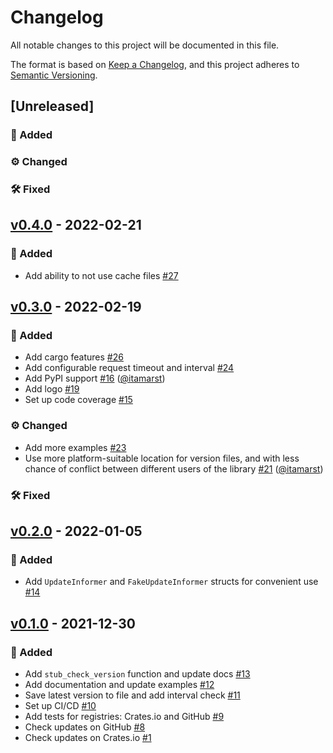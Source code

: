 # Changelog
All notable changes to this project will be documented in this file.

The format is based on [Keep a Changelog](https://keepachangelog.com/en/1.0.0),
and this project adheres to [Semantic Versioning](https://semver.org/spec/v2.0.0.html).

## [Unreleased]
### 🚀 Added

### ⚙️ Changed

### 🛠 Fixed

## [v0.4.0] - 2022-02-21
### 🚀 Added
- Add ability to not use cache files [#27](https://github.com/mgrachev/update-informer/pull/27)

## [v0.3.0] - 2022-02-19
### 🚀 Added
- Add cargo features [#26](https://github.com/mgrachev/update-informer/pull/26)
- Add configurable request timeout and interval [#24](https://github.com/mgrachev/update-informer/pull/24)
- Add PyPI support [#16](https://github.com/mgrachev/update-informer/pull/16) ([@itamarst](https://github.com/itamarst))
- Add logo [#19](https://github.com/mgrachev/update-informer/pull/19)
- Set up code coverage [#15](https://github.com/mgrachev/update-informer/pull/15)

### ⚙️ Changed
- Add more examples [#23](https://github.com/mgrachev/update-informer/pull/23)
- Use more platform-suitable location for version files, and with less chance of conflict between different users of the library [#21](https://github.com/mgrachev/update-informer/pull/21) ([@itamarst](https://github.com/itamarst))

### 🛠 Fixed

## [v0.2.0] - 2022-01-05
### 🚀 Added
- Add `UpdateInformer` and `FakeUpdateInformer` structs for convenient use [#14](https://github.com/mgrachev/update-informer/pull/14)

## [v0.1.0] - 2021-12-30
### 🚀 Added
- Add `stub_check_version` function and update docs [#13](https://github.com/mgrachev/update-informer/pull/13)
- Add documentation and update examples [#12](https://github.com/mgrachev/update-informer/pull/12)
- Save latest version to file and add interval check [#11](https://github.com/mgrachev/update-informer/pull/11)
- Set up CI/CD [#10](https://github.com/mgrachev/update-informer/pull/10)
- Add tests for registries: Crates.io and GitHub [#9](https://github.com/mgrachev/update-informer/pull/9)
- Check updates on GitHub [#8](https://github.com/mgrachev/update-informer/pull/8)
- Check updates on Crates.io [#1](https://github.com/mgrachev/update-informer/pull/1)

[v0.4.0]: https://github.com/mgrachev/update-informer/releases/tag/v0.4.0
[v0.3.0]: https://github.com/mgrachev/update-informer/releases/tag/v0.3.0
[v0.2.0]: https://github.com/mgrachev/update-informer/releases/tag/v0.2.0
[v0.1.0]: https://github.com/mgrachev/update-informer/releases/tag/v0.1.0
